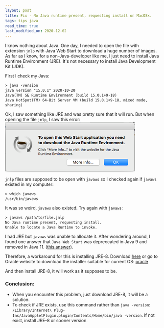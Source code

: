 ```yaml
---
layout: post
title: Fix - No Java runtime present, requesting install on MacOSx.
tags: tips java
read_time: true
last_modified_on: 2020-12-02
---
```


I know nothing about Java. One day, I needed to open the file with extension `jnlp` with Java Web Start to download a huge number of images. As far as I know, for a non-Java-developer like me, I just need to install Java Runtime Environment (JRE). It's not necessary to install Java Development Kit (JDK).

First I check my Java:
```
> java -version
java version "15.0.1" 2020-10-20
Java(TM) SE Runtime Environment (build 15.0.1+9-18)
Java HotSpot(TM) 64-Bit Server VM (build 15.0.1+9-18, mixed mode, sharing)
```

Ok, I saw something like JRE and was pretty sure that it will run. But when opening the file `jnlp`, I saw this error:
![errro](../assets/images/JRE.png)

`jnlp` files are supposed to be open with `javaws` so I checked again if `javaws` existed in my computer:

```
> which javaws
/usr/bin/javaws
```

It was so weird, `javaws` also existed. Try again with `javaws`:
```
> javaws /path/to/file.jnlp
No Java runtime present, requesting install.
Unable to locate a Java Runtime to invoke.
```

I had JRE but `javaws` was unable to allocate it. After wondering around, I found one answer that `Java Web Start` was depreccated in Java 9 and removed in Java 11. ([this answer](https://stackoverflow.com/a/62943878/11524628)).

Therefore, a workaround for this is installing JRE-8. Download [here](https://www.oracle.com/java/technologies/javase-jre8-downloads.html#license-lightbox) or go to Oracle website to download the installer suitable for current OS: [oracle](https://www.oracle.com/java/technologies/javase-jre8-downloads.html)

And then install JRE-8, it will work as it supposes to be.

### Conclusion:
* When you encounter this problem, just download JRE-8, it will be a solution.
* To check if JRE exists, use this command rather than `java -version`: `/Library/Internet\ Plug-Ins/JavaAppletPlugin.plugin/Contents/Home/bin/java -version`. If not exist, install JRE-8 or sooner version.